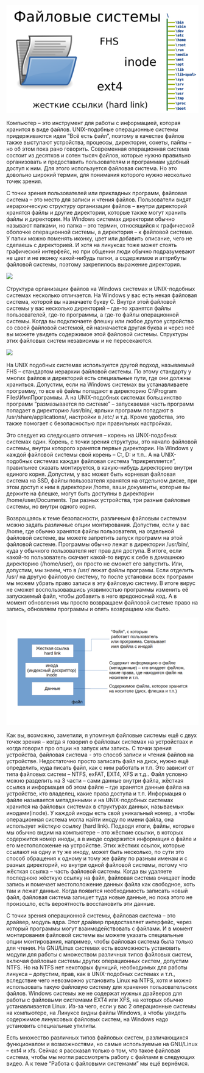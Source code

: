 ![](images/4/logo.png)

Компьютер – это инструмент для работы с информацией, которая хранится в виде файлов. UNIX-подобные операционные системы придерживаются идеи “Всё есть файл”, поэтому в качестве файлов также выступают устройства, процессы, директории, сокеты, пайпы – но об этом пока рано говорить. Современная операционная система состоит из десятков и сотен тысяч файлов, которые нужно правильно организовать и предоставить пользователям и программам  удобный доступ к ним. Для этого используется файловая система. Но это довольно широкий термин, для понимания которого нужно несколько точек зрения. 

С точки зрения пользователей или прикладных программ, файловая система – это место для записи и чтения файлов. Пользователи видят иерархическую структуру организации файлов – внутри директорий хранятся файлы и другие директории, которые также могут хранить файлы и директории. На Windows системах директории обычно называют папками, но папка – это термин, относящийся к графической оболочке операционной системы, а директория – к файловой системе. У папки можно поменять иконку, цвет или добавить описание, чего не сделаешь с директорией. И хотя на линуксах тоже может стоять графический интерфейс, но при общении люди обычно подразумевают не цвет и не иконку какой-нибудь папки, а содержимое и аттрибуты файловой системы, поэтому закрепилось выражение директория.

![](images/4/winfiles.png)

Структура организации файлов на Windows системах и UNIX-подобных системах несколько отличается. На Windows у вас есть некая файловая система, которой вы назначаете букву C. Внутри этой файловой системы у вас несколько директорий – где-то хранятся файлы пользователей, где-то программы, а где-то файлы операционной системы. Когда вы подключаете флешку или любое другое устройство со своей файловой системой, ей назначается другая буква и через неё вы можете увидеть содержимое этой файловой системы. Структуры этих файловых систем независимы и не пересекаются.

![](images/4/linfiles.png)

На UNIX подобных системах используется другой подход, называемый FHS – стандартом иерархии файловой системы. По этому стандарту у многих файлов и директорий есть специальные пути, где они должны храниться. Допустим, если на Windows системах вы устанавливаете программу, то все её файлы попадают в директорию C:\Program Files\ИмяПрограммы. А на UNIX-подобных системах большинство программ “размазывается по системе” – запускаемая часть программ попадает в директорию /usr/bin/, ярлыки программ попадают в /usr/share/applications/, настройки в /etc/ и т.д. Кроме удобства, это также помогает с безопасностью при правильных настройках. 

Это следует из следующего отличия – корень на UNIX-подобных системах один. Корень, с точки зрения структуры, это начало файловой системы, внутри которого хранятся первые директории. На Windows у каждой файловой системы свой корень – С:, D: и т.п.. А на UNIX-подобных системах каждая файловая система “прикрепляется”, правильнее сказать монтируется, в какую-нибудь директорию внутри единого корня. Допустим, у вас может быть корневая файловая система на SSD, файлы пользователя хранятся на отдельном диске, при этом доступ к ним в директории /home, ваши документы, которые вы держите на флешке, могут быть доступны в директории /home/user/Documents. Три разных устройства, три разные файловые системы, но внутри одного корня. 

Возвращаясь к теме безопасности, различным файловым системам можно задать различные опции монтирования. Допустим, если у вас /home, где обычно хранятся файлы пользователя, на отдельной файловой системе, вы можете запретить запуск программ на этой файловой системе. Программы обычно лежат в директории /usr/bin/, куда у обычного пользователя нет прав для доступа. В итоге, если какой-то пользователь скачает какой-то вирус к себе в домашнюю директорию (/home/user), он просто не сможет его запустить. Или, допустим, мы знаем, что в /usr/ лежат файлы программ. Если отделить /usr/ на другую файловую систему, то после установки всех программ мы можем убрать право записи в эту файловую систему. В итоге вирус не сможет воспользовавшись уязвимостью программы изменить её запускаемый файл, чтобы добавить в него вредоносный код. А в момент обновления мы просто возвращаем файловой системе право на запись,  обновляем программы и опять возвращаем как было.

![](images/4/file.png)

Как вы, возможно, заметили,  я упомянул файловые системы ещё с двух точек зрения – когда я говорил о файловых системах на устройствах и когда говорил про опции на запуск или запись. С точки зрения устройства, файловая система  - это способ записи и чтения файлов на устройстве. Недостаточно просто записать файл на диск, нужно ещё определить, куда писать файл, как с ним работать и т.п. Это зависит от типа файловых систем – NTFS, exFAT, EXT4, XFS и т.д..  Файл условно можно разделить на 3 части – сами данные внутри файла, жёсткая ссылка и информация об этом файле – где хранятся данные файла на устройстве, кто владелец, какие права доступа и т.п. Информация о файле называется метаданными и на UNIX-подобных системах хранится на файловых системах в структурах данных, называемых инодами(inode). У каждой иноды есть свой уникальный номер, а чтобы операционная система могла найти иноду по имени файла, она использует жёсткую ссылку (hard link). Подводя итоги, файлы, которые мы обычно видим на компьютере – это жёсткие ссылки, в которых содержится номер иноды, а в иноде содержится информация о файле и его местоположение на устройстве. Этих жёстких ссылок, которые ссылают на одну и ту же иноду, может быть несколько, по сути это способ обращения к одному и тому же файлу по разным именам и с разных директорий, но внутри одной файловой системы, потому что жёсткая ссылка – часть файловой системы. Когда вы удаляете последнюю жёсткую ссылку на файл, файловая система очищает inode запись и помечает местоположение данных файла как свободное, хоть там и лежат данные. Когда появится необходимость записать новый файл, файловая система запишет туда новые данные, но пока этого не произошло,  есть вероятность восстановить эти данные. 

С точки зрения операционной системы, файловая система – это драйвер, модуль ядра. Этот драйвер предоставляет интерфейс, через который программы могут взаимодействовать с файлами. И в момент монтирования файловой системы вы можете указать специальные опции монтирования, например, чтобы файловая система была только для чтения.  На GNU/Linux системах есть возможность установить модули для работы с множеством различных типов файловых систем, включая файловые системы других операционных систем, допустим NTFS. Но на NTFS нет некоторых функций, необходимых для работы линукса – допустим, прав, как в UNIX-подобных системах и т.п., вследствие чего невозможно установить Linux на NTFS, хотя и можно использовать такую файловую систему для хранения пользовательских файлов. Windows системы же не содержат нужных драйверов для работы с файловыми системами EXT4 или XFS, на которых обычно устанавливается Linux. Из-за чего, если у вас 2 операционные системы на компьютере, на Линуксе видны файлы Windows, а чтобы увидеть содержимое линуксовых файловых систем, на Windows надо установить специальные утилиты. 

Есть множество различных типов файловых систем, различающихся функционалом и возможностями, но самые используемые на GNU/Linux – ext4 и xfs. Сейчас я рассказал только о том, что такое файловая система, чтобы мы могли рассмотреть работу с файлами в следующих видео. А к теме “Работа с файловыми системами” мы ещё вернёмся.